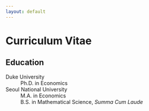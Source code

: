 ```yaml
---
layout: default
---
```


# Curriculum Vitae

## Education

<dl>
<dt> Duke University </dt>
<dd> Ph.D. in Economics </dd>

<dt> Seoul National University </dt>
<dd> M.A. in Economics </dd>
<dd> B.S. in Mathematical Science, <i>Summa Cum Laude </i> </dd>
</dl>
